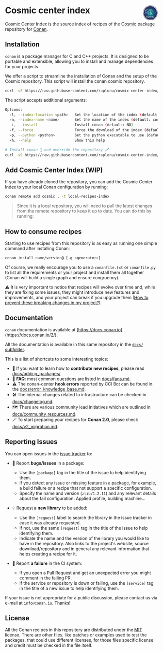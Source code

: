 # Cosmic center index <img align="right" width="10%" src="assets/cosmic.png">

Cosmic Center Index is the source index of recipes of the [Cosmic](https://cosmic.pages.obspm.fr/cosmic/) package repository for [Conan](https://conan.io).

## Installation

`conan` is a package manager for C and C++ projects. It is designed to be portable and extensible, allowing you to install and manage dependencies for your projects.

We offer a script to streamline the installation of Conan and the setup of the Cosmic repository. This script will install the conan cosmic repository.

```bash
curl -sS https://raw.githubusercontent.com/raplonu/cosmic-center-index/refs/heads/main/install.sh | bash
```

The script accepts additional arguments:

```bash
Options:
  -l, --index-location <path>   Set the location of the index (default: <conan_home>/cosmic-local-index)
  -n, --index-name <name>       Set the name of the index (default: cosmic-local)
  -i, --install                 Install conan (default: NO)
  -f, --force                   Force the download of the index (default: NO)
  -p, --python <python>         Set the python executable to use (default: python3)
  -h, --help                    Show this help
```

```bash
# Install conan 🐸 and override the repository 🖊️
curl -sS https://raw.githubusercontent.com/raplonu/cosmic-center-index/refs/heads/main/install.sh | bash -s -- --install --force
```

## Add Cosmic Center Index (WIP)

If you have already cloned the repository, you can add the Cosmic Center Index to your local Conan configuration by running:

```bash
conan remote add cosmic . -t local-recipes-index
```

> Since it is a local repository, you will need to pull the latest changes from the remote repository to keep it up to date. You can do this by running:


## How to consume recipes

Starting to use recipes from this repository is as easy as running
one simple command after installing Conan:

```bash
conan install name/version@ [-g <generator>]
```

Of course, we really encourage you to use a `conanfile.txt` or `conanfile.py`
to list all the requirements or your project and install them all together
(Conan will build a single graph and ensure congruency).

:warning: It is very important to notice that recipes will evolve over time
and, while they are fixing some issues, they might introduce new features and
improvements, and your project can break if you upgrade them
([How to prevent these breaking changes in my project?](docs/consuming_recipes.md)).

## Documentation

`conan` documentation is available at [https://docs.conan.io](https://docs.conan.io/2/).

All the documentation is available in this same repository in the [`docs/` subfolder](docs/README.md).

This is a list of shortcuts to some interesting topics:

* :rocket: If you want to learn how to **contribute new recipes**, please read [docs/adding_packages/](docs/adding_packages/README.md).
* :speech_balloon: **FAQ**: most common questions are listed in [docs/faqs.md](docs/faqs.md).
* :warning: The conan-center **hook errors** reported by CCI Bot can be found in the [docs/error_knowledge_base.md](docs/error_knowledge_base.md).
* :hammer_and_wrench: The internal changes related to infrastructure can be checked in [docs/changelog.md](docs/changelog.md).
* :world_map: There are various community lead initiatives which are outlined in [docs/community_resources.md](docs/community_resources.md).
* :magic_wand: To start preparing your recipes for **Conan 2.0**, please check [docs/v2_migration.md](docs/v2_migration.md).

## Reporting Issues

You can open issues in the [issue tracker](https://github.com/conan-io/conan-center-index/issues) to:

* :bug: Report **bugs/issues** in a package:
    - Use the `[package]` tag in the title of the issue to help identifying them.
    - If you detect any issue or missing feature in a package, for example, a build failure or a recipe that not support a specific configuration.
    - Specify the name and version (`zlib/1.2.11`) and any relevant details about the fail configuration: Applied profile, building machine...

* :bulb: Request a **new library** to be added:
    - Use the `[request]` label to search the library in the issue tracker in case it was already requested.
    - If not, use the same `[request]` tag in the title of the issue to help identifying them.
    - Indicate the name and the version of the library you would like to have in the repository. Also links to the project's website,
      source download/repository and in general any relevant information that helps creating a recipe for it.

*  :robot: Report **a failure** in the CI system:
    - If you open a Pull Request and get an unexpected error you might comment in the failing PR.
    - If the service or repository is down or failing, use the `[service]` tag in the title of a new issue to help identifying them.

If your issue is not appropriate for a public discussion, please contact us via e-mail at `info@conan.io`. Thanks!


## License

All the Conan recipes in this repository are distributed under the [MIT](LICENSE) license. There
are other files, like patches or examples used to test the packages, that could use different licenses,
for those files specific license and credit must be checked in the file itself.
